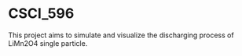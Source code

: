 # CSCI_596

This project aims to simulate and visualize the discharging process of LiMn2O4 single particle.
